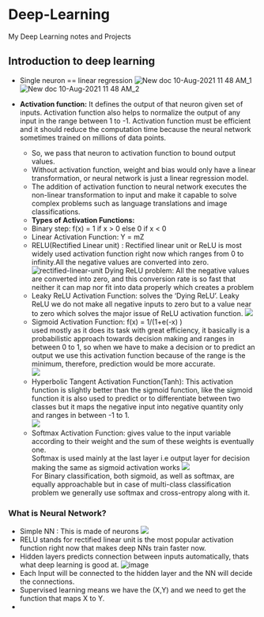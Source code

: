 # Deep-Learning
My Deep Learning notes and Projects
## Introduction to deep learning

- Single neuron == linear regression
![New doc 10-Aug-2021 11 48 AM_1](https://user-images.githubusercontent.com/87144045/128818214-fbe300f4-769c-44e5-beae-15bcb4f186fe.jpg)
![New doc 10-Aug-2021 11 48 AM_2](https://user-images.githubusercontent.com/87144045/128818288-c18b0d12-efc1-40ea-9e4e-e69429f3dd76.jpg)

- **Activation function:** It defines the output of that neuron given set of inputs. Activation function also helps to normalize the output of any input in the range between 1 to -1. Activation function must be efficient and it should reduce the computation time because the neural network sometimes trained on millions of data points.
  - So, we pass that neuron to activation function to bound output values.
  - Without activation function, weight and bias would only have a linear transformation, or neural network is just a linear regression model.
  - The addition of activation function to neural network executes the non-linear transformation to input and make it capable to solve complex problems such as language translations and image classifications. 
  - **Types of Activation Functions:**
  - Binary step: f(x) = 1 if x > 0  else 0 if x < 0
  -  Linear Activation Function: Y = mZ
  -  RELU(Rectified Linear unit) : Rectified linear unit or ReLU is most widely used activation function right now which ranges from 0 to infinity.All the negative values are converted into zero.
  ![rectified-linear-unit](https://user-images.githubusercontent.com/87144045/128818840-bee00e81-b2dd-4e3f-bcd4-1cc9d68b8a2e.jpg)
  Dying ReLU problem: All the negative values are converted into zero, and this conversion rate is so fast that neither it can map nor fit into data properly which creates a problem
  - Leaky ReLU Activation Function: solves the ‘Dying ReLU’. Leaky ReLU we do not make all negative inputs to zero but to a value near to zero which solves the major issue of ReLU activation function.
  ![](https://lh4.googleusercontent.com/80MrETh1PCKnwG9LzvuwDjKB3RP9E3y8Ghai_lFoaaJiWhrHZ5byujOzYYFVev3vIxoy-ObqjAavFM-aBIcbXVWToMhWu8r8eEEOl8bJdZ-joTIjAlQnbvpzZFmBD7RMtS5JiDRL)
  -  Sigmoid Activation Function: f(x) = 1/(1+e(-x) )  
     used mostly as it does its task with great efficiency, it basically is a probabilistic approach towards decision making and ranges in between 0 to 1, so when we have to make a decision or to predict an output we use this activation function because of the range is the minimum, therefore, prediction would be more accurate.  
  ![](https://lh4.googleusercontent.com/6OrAFufn0HyLY1Rfn36OuZNG-4BRYuFqJyGNTRl6CW0fwFizWK36Nk4uxFfCpxGi5H-8XigIPbXaS9JPCu2TYjbCDnYzZ_qRiIjthfi42sDNcErW9AgNaTroit6CjEknHJxO914J)
  - Hyperbolic Tangent Activation Function(Tanh): This activation function is slightly better than the sigmoid function, like the sigmoid function it is also used to predict or to differentiate between two classes but it maps the negative input into negative quantity only and ranges in between -1 to  1.  
  ![](https://lh6.googleusercontent.com/DcCGRp1XSzCaI8k614tJv_96dSUCiPBbncukrqzsvqhCQlxwubc2iB2xIcBLeXFElHTT1w5ejPkrlV-ye2RKFkJL5l6mzw28fp-T1VBX5Z9Up-3KJcRV9dIz8K3xO_WZ2-F9L3xX)
  - Softmax Activation Function: gives value to the input variable according to their weight and the sum of these weights is eventually one.  
   Softmax is used mainly at the last layer i.e output layer for decision making the same as sigmoid activation works
   ![](https://lh5.googleusercontent.com/IL52WzEWdVcfhpKScPD-pUE3VTDbPjo3Genu5I1REyrdhEQ0HGQulOvdMF2NnEXndQov-h7qKWwheg-2y0O-4Od0AZ16BTp2mZIAHwRRKgGT7NxZzhc2HSgkHYHtxZXUX2RAFpao)  
   For Binary classification, both sigmoid, as well as softmax, are equally approachable but in case of multi-class classification problem we generally use softmax and cross-entropy along with it.
### What is Neural Network?
- Simple NN : This is made of neurons
![](https://raw.githubusercontent.com/ashishpatel26/DeepLearning.ai-Summary/master/1-%20Neural%20Networks%20and%20Deep%20Learning/Images//Others/01.jpg)
- RELU stands for rectified linear unit is the most popular activation function right now that makes deep NNs train faster now.
- Hidden layers predicts connection between inputs automatically, thats what deep learning is good at.
![image](https://user-images.githubusercontent.com/87144045/128820608-01da4062-ae2a-47fa-b62f-35c2c03ef835.png)
- Each Input will be connected to the hidden layer and the NN will decide the connections.
- Supervised learning means we have the (X,Y) and we need to get the function that maps X to Y.
-

